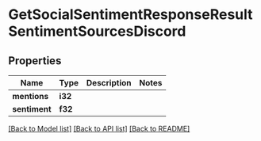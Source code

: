 # GetSocialSentimentResponseResultSentimentSourcesDiscord

## Properties

Name | Type | Description | Notes
------------ | ------------- | ------------- | -------------
**mentions** | **i32** |  | 
**sentiment** | **f32** |  | 

[[Back to Model list]](../README.md#documentation-for-models) [[Back to API list]](../README.md#documentation-for-api-endpoints) [[Back to README]](../README.md)


